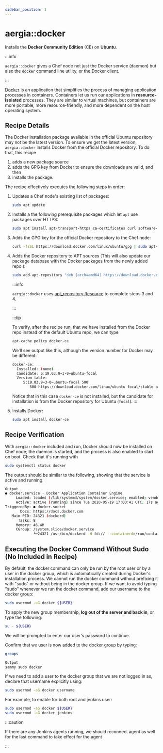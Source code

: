 ```yaml
---
sidebar_position: 1
---
```


aergia::docker
==============

Installs the **Docker Community Edition** (CE) on **Ubuntu**.

:::info

`aergia::docker` gives a Chef node not just the Docker service (daemon) but also the `docker` command line utility, or
the Docker client.

:::

[Docker](https://www.docker.com/) is an application that simplifies the process of managing application processes in
containers. Containers let us run our applications in **resource-isolated** processes. They are similar to virtual
machines, but containers are more portable, more resource-friendly, and more dependent on the host operating system.

Recipe Details
--------------

The Docker installation package available in the official Ubuntu repository may not be the latest version. To ensure we
get the latest version, `aergia::docker` installs Docker from the official Docker repository. To do that, this recipe

1. adds a new package source
2. adds the GPG key from Docker to ensure the downloads are valid, and then
3. installs the package.

The recipe effectively executes the following steps in order:

1. Updates a Chef node's existing list of packages:

   ```bash
   sudo apt update
   ```

2. Installs a the following prerequisite packages which let `apt` use packages over HTTPS:

   ```bash
   sudo apt install apt-transport-https ca-certificates curl software-properties-common
   ```

3. Adds the GPG key for the official Docker repository to the Chef node:

   ```bash
   curl -fsSL https://download.docker.com/linux/ubuntu/gpg | sudo apt-key add -
   ```

4. Adds the Docker repository to APT sources (This will also update our package database with the Docker packages from
   the newly added repo.):

   ```bash
   sudo add-apt-repository "deb [arch=amd64] https://download.docker.com/linux/ubuntu focal stable"
   ```

   :::info

   `aergia::docker` uses [apt_repository Resource](https://docs.chef.io/resources/apt_repository/) to complete steps 3
   and 4.

   :::

   :::tip

   To verify, after the recipe run, that we have installed from the Docker repo instead of the default Ubuntu repo, we
   can type

   ```bash
   apt-cache policy docker-ce
   ```

   We'll see output like this, although the version number for Docker may be different:

   ```bash
   docker-ce:
     Installed: (none)
     Candidate: 5:19.03.9~3-0~ubuntu-focal
     Version table:
        5:19.03.9~3-0~ubuntu-focal 500
           500 https://download.docker.com/linux/ubuntu focal/stable amd64 Packages
   ```

   Notice that in this case `docker-ce` is not installed, but the candidate for installation is from the Docker
   repository for Ubuntu (`focal`).
   :::

5. Installs Docker:

   ```bash
   sudo apt install docker-ce
   ```

Recipe Verification
-------------------

With `aergia::docker` included and run, Docker should now be installed on Chef node; the daemon is started, and the
process is also enabled to start on boot. Check that it's running with

```bash
sudo systemctl status docker
```

The output should be similar to the following, showing that the service is active and running:

```bash
Output
● docker.service - Docker Application Container Engine
     Loaded: loaded (/lib/systemd/system/docker.service; enabled; vendor preset: enabled)
     Active: active (running) since Tue 2020-05-19 17:00:41 UTC; 17s ago
TriggeredBy: ● docker.socket
       Docs: https://docs.docker.com
   Main PID: 24321 (dockerd)
      Tasks: 8
     Memory: 46.4M
     CGroup: /system.slice/docker.service
             └─24321 /usr/bin/dockerd -H fd:// --containerd=/run/containerd/containerd.sock
```

Executing the Docker Command Without Sudo (No Included in Recipe)
-----------------------------------------------------------------

By default, the docker command can only be run by the root user or by a user in the docker group, which is automatically
created during Docker's installation process. We cannot run the docker command without prefixing it with "sudo"
or without being in the docker group. If we want to avoid typing "sudo" whenever we run the docker command, add our
username to the docker group:

```bash
sudo usermod -aG docker ${USER}
```

To apply the new group membership, **log out of the server and back in**, or type the following:

```bash
su - ${USER}
```

We will be prompted to enter our user's password to continue.

Confirm that we user is now added to the docker group by typing:

```bash
groups
```

```bash
Output
sammy sudo docker
```

If we need to add a user to the docker group that we are not logged in as, declare that username explicitly using:

```bash
sudo usermod -aG docker username
```

For example, to enable for both root and jenkins user:

```bash
sudo usermod -aG docker ${USER}
sudo usermod -aG docker jenkins
```

:::caution

If there are any Jenkins agents running, we should reconnect agent as well for the last command to take effect for the
agent

:::
